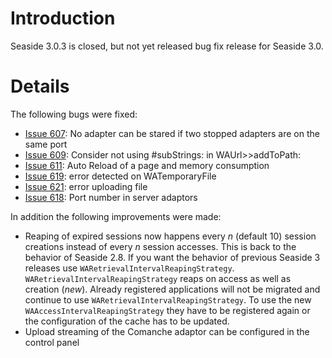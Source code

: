 # Introduction #
Seaside 3.0.3 is closed, but not yet released bug fix release for Seaside 3.0.


# Details #

The following bugs were fixed:
  * [Issue 607](https://code.google.com/p/seaside/issues/detail?id=607): 	No adapter can be stared if two stopped adapters are on the same port
  * [Issue 609](https://code.google.com/p/seaside/issues/detail?id=609): 	Consider not using #subStrings: in WAUrl>>addToPath:
  * [Issue 611](https://code.google.com/p/seaside/issues/detail?id=611):	Auto Reload of a page and memory consumption
  * [Issue 619](https://code.google.com/p/seaside/issues/detail?id=619):	error detected on WATemporaryFile
  * [Issue 621](https://code.google.com/p/seaside/issues/detail?id=621): 	error uploading file
  * [Issue 618](https://code.google.com/p/seaside/issues/detail?id=618): 	Port number in server adaptors

In addition the following improvements were made:
  * Reaping of expired sessions now happens every _n_ (default 10) session creations instead of every _n_ session accesses. This is back to the behavior of Seaside 2.8. If you want the behavior of previous Seaside 3 releases use `WARetrievalIntervalReapingStrategy`. `WARetrievalIntervalReapingStrategy` reaps on access as well as creation (_new_). Already registered applications will not be migrated and continue to use `WARetrievalIntervalReapingStrategy`. To use the new `WAAccessIntervalReapingStrategy` they have to be registered again or the configuration of the cache has to be updated.
  * Upload streaming of the Comanche adaptor can be configured in the control panel